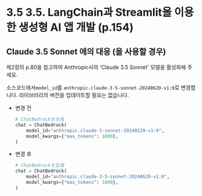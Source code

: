 # 3.5 3.5.	LangChain과 Streamlit을 이용한 생성형 AI 앱 개발 (p.154)

## Claude 3.5 Sonnet 에의 대응 (을 사용할 경우)

제2장의 p.80을 참고하여 Anthropic사의 'Claude 3.5 Sonnet' 모델을 활성화해 주세요.

소스코드에서`model_id`를 `anthropic.claude-3-5-sonnet-20240620-v1:0`로 변경합니다. 라이브러리의 버전을 업데이트할 필요는 없습니다.

* 변경 전
    ```python
    # ChatBedrockを生成
    chat = ChatBedrock(
        model_id="anthropic.claude-3-sonnet-20240229-v1:0",
        model_kwargs={"max_tokens": 1000},
    )
    ```

* 변경 후
    ```python
    # ChatBedrockを生成
    chat = ChatBedrock(
        model_id="anthropic.claude-3-5-sonnet-20240620-v1:0",
        model_kwargs={"max_tokens": 1000},
    )
    ```
